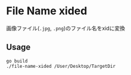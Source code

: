 # File Name xided

画像ファイル(`.jpg`, `.png`)のファイル名をxidに変換

## Usage

```
go build
./file-name-xided /User/Desktop/TargetDir
```
